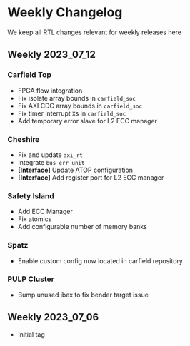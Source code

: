 # Weekly Changelog

We keep all RTL changes relevant for weekly releases here

## Weekly 2023_07_12

### Carfield Top
* FPGA flow integration
* Fix isolate array bounds in `carfield_soc`
* Fix AXI CDC array bounds in `carfield_soc`
* Fix timer interrupt `X`s in `carfield_soc`
* Add temporary error slave for L2 ECC manager

### Cheshire
* Fix and update `axi_rt`
* Integrate `bus_err_unit`
* **[Interface]** Update ATOP configuration
* **[Interface]** Add register port for L2 ECC manager

### Safety Island
* Add ECC Manager
* Fix atomics
* Add configurable number of memory banks

### Spatz
* Enable custom config now located in carfield repository

### PULP Cluster
* Bump unused ibex to fix bender target issue


## Weekly 2023_07_06

* Initial tag
